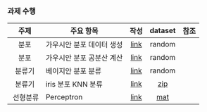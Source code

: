 ### 과제 수행
| 주제 | 주요 항목 | 작성 | dataset | 참조 |
| :---: | --- | :---: | :---: | :---: |
| 분포 | 가우시안 분포 데이터 생성 | [link](./과제_1_1_가우시안분포따른4개클래스.ipynb) | random |  |
| 분포 | 가우시안 분포 공분산 계산 | [link](./과제_1_2_표본평균과공분산계산.ipynb) | random |  |
| 분류기 | 베이지안 분포 분류 | [link](./과제_2_1_가우시안분포산점도.ipynb) | random |  |
| 분류기 | iris 분포 KNN 분류 | [link](./과제_2_2_iris_KNN분류.ipynb) | [zip](../../../datas/iris.zip) |  |
|  선형분류 | Perceptron | [link](./3_1_선형판별함수_perceptron.ipynb) | [mat](../../../datas/HW3Data_1.mat) |  |
